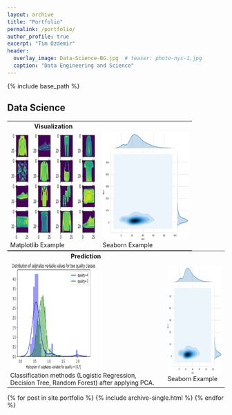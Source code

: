 ```yaml
---
layout: archive
title: "Portfolio"
permalink: /portfolio/
author_profile: true
excerpt: "Tim Ozdemir"
header:
  overlay_image: Data-Science-BG.jpg  # teaser: photo-nyc-1.jpg
  caption: "Data Engineering and Science"
---
```


{% include base_path %}

Data Science
------

<table style="border: none;margin: 0px auto;">
<tr>
 <th> Visualization</th> <th> </th>
</tr>

<tr>
<td>
<a href="https://github.com/ozdemirht/Data-Science/tree/master/matplotlib/ex1/example.ipynb">
<img src="/images/matplotlib-1.png" alt="https://ozdemirht.github.io/" width="200" height="250">
</a>
<br> Matplotlib Example 
</td>

<td>
<a href="https://github.com/ozdemirht/Data-Science/blob/master/seaborn/ex1/example.ipynb">
<img src="/images/seaborn.png" alt="https://ozdemirht.github.io/" width="200" height="250">
</a>
<br> Seaborn Example 
</td>
</tr>
</table>

<table style="border: none;margin: 0px auto;">
<tr>
 <th> Prediction</th> <th> </th>
</tr>

<tr>
<td>
<a href="https://github.com/ozdemirht/Data-Science/blob/master/learn/pca/ex1/example.ipynb">
<img src="/images/pca-1.png" alt="https://ozdemirht.github.io/" width="200" height="250">
</a>
<br> Classification methods (Logistic Regression, Decision Tree, Random Forest) after applying PCA. 
</td>

<td>
<a href="https://github.com/ozdemirht/Data-Science/blob/master/seaborn/ex1/example.ipynb">
<img src="/images/seaborn.png" alt="https://ozdemirht.github.io/" width="200" height="250">
</a>
<br> Seaborn Example 
</td>
</tr>
</table>

{% for post in site.portfolio %}
  {% include archive-single.html %}
{% endfor %}


